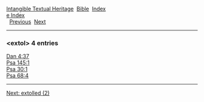 [Intangible Textual Heritage](../../index)  [Bible](../index) 
[Index](index)   
[e Index](_e_)  
  [Previous](c04001)  [Next](c04003) 

------------------------------------------------------------------------

### &lt;extol&gt; 4 entries

[Dan 4:37](../kjv/dan004.htm#037)  
[Psa 145:1](../kjv/psa145.htm#001)  
[Psa 30:1](../kjv/psa030.htm#001)  
[Psa 68:4](../kjv/psa068.htm#004)  

------------------------------------------------------------------------

[Next: extolled (2)](c04003)

